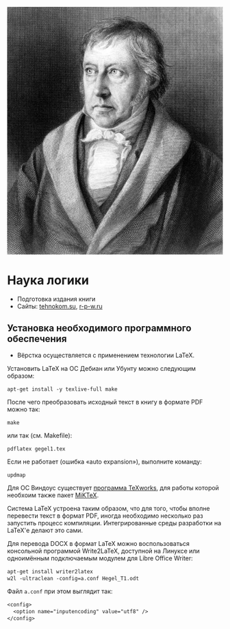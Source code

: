 ![Г. В. Ф. Гегель](gegel.jpg)

# Наука логики
* Подготовка издания книги
* Сайты: [tehnokom.su](https://tehnokom.su), [r-p-w.ru](https://www.r-p-w.ru/)

## Установка необходимого программного обеспечения

* Вёрстка осуществляется с применением технологии LaTeX.

Установить LaTeX на ОС Дебиан или Убунту можно следующим образом:
```
apt-get install -y texlive-full make
```
После чего преобразовать исходный текст в книгу в формате PDF можно так:
```
make
```
или так (см. Makefile):

```
pdflatex gegel1.tex
```
Если не работает (ошибка «auto expansion»), выполните команду:
```
updmap
```

Для ОС Виндоус существует [программа TeXworks](https://github.com/TeXworks/texworks/releases),
для работы которой необхоим также пакет [MiKTeX](http://www.miktex.org).

Система LaTeX устроена таким образом, что для того, чтобы вполне
перевести текст в формат PDF, иногда необходимо несколько раз
запустить процесс компиляции. Интегрированные среды разработки
на LaTeX'е делают это сами.

Для перевода DOCX в формат LaTeX можно воспользоваться консольной
программой Write2LaTeX, доступной на Линуксе или одноимённым
подключаемым модулем для Libre Office Writer:
```
apt-get install writer2latex
w2l -ultraclean -config=a.conf Hegel_T1.odt
```

Файл `a.conf` при этом выглядит так:
```
<config>
  <option name="inputencoding" value="utf8" />
</config>
```
